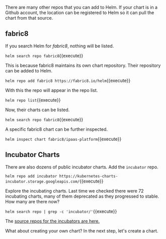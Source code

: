 There are many other repos that you can add to Helm. If your chart is in a Github account, the location can be registered to Helm so it can pull the chart from that source.

## fabric8 ##

If you search Helm for _fabric8_, nothing will be listed.

`helm search repo fabric8`{{execute}}

This is because fabric8 maintains its own chart repository. Their repository can be added to Helm.

`helm repo add fabric8 https://fabric8.io/helm`{{execute}}

With this the repo will appear in the repo list.

`helm repo list`{{execute}}

Now, their charts can be listed.

`helm search repo fabric8`{{execute}}

A specific fabric8 chart can be further inspected.

`helm inspect chart fabric8/ipaas-platform`{{execute}}

## Incubator Charts ##

There are also dozens of public incubator charts. Add the `incubator` repo.

`helm repo add incubator https://kubernetes-charts-incubator.storage.googleapis.com/`{{execute}}

Explore the incubating charts. Last time we checked there were 72 incubating charts, many of them deprecated as they progressed to stable. How many are there now?

`helm search repo | grep -c 'incubator/'`{{execute}}

The [source repos for the incubators are here.](https://github.com/helm/charts/tree/master/incubator)

What about creating your own chart? In the next step, let's create a chart.
